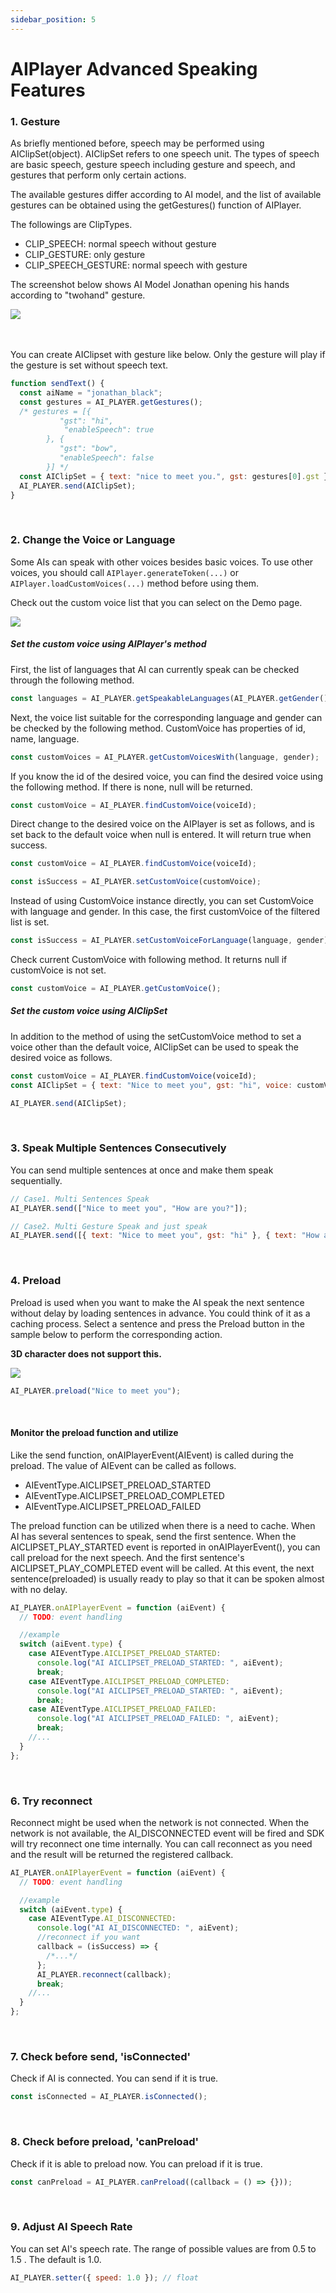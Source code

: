 ```yaml
---
sidebar_position: 5
---
```


# AIPlayer Advanced Speaking Features

### 1. Gesture

As briefly mentioned before, speech may be performed using AIClipSet(object). AIClipSet refers to one speech unit. The types of speech are basic speech, gesture speech including gesture and speech, and gestures that perform only certain actions.

The available gestures differ according to AI model, and the list of available gestures can be obtained using the getGestures() function of AIPlayer.

The followings are ClipTypes.

- CLIP_SPEECH: normal speech without gesture
- CLIP_GESTURE: only gesture
- CLIP_SPEECH_GESTURE: normal speech with gesture

The screenshot below shows AI Model Jonathan opening his hands according to "twohand" gesture.

<img src="/img/aihuman/web/sdk_demo_gesture_r1.png" />

<br/>
<br/>
<br/>

You can create AIClipset with gesture like below. Only the gesture will play if the gesture is set without speech text.

```javascript
function sendText() {
  const aiName = "jonathan_black";
  const gestures = AI_PLAYER.getGestures();
  /* gestures = [{
		   "gst": "hi",
		    "enableSpeech": true
        }, {
		   "gst": "bow",
		   "enableSpeech": false
        }] */
  const AIClipSet = { text: "nice to meet you.", gst: gestures[0].gst }; //hi
  AI_PLAYER.send(AIClipSet);
}
```

<br/>

### 2. Change the Voice or Language

Some AIs can speak with other voices besides basic voices. To use other voices, you should call `AIPlayer.generateToken(...)` or `AIPlayer.loadCustomVoices(...)` method before using them.

Check out the custom voice list that you can select on the Demo page.

<img src="/img/aihuman/web/sdk_demo_04_r1.png" />

##### Set the custom voice using AIPlayer's method

First, the list of languages that AI can currently speak can be checked through the following method.

```javascript
const languages = AI_PLAYER.getSpeakableLanguages(AI_PLAYER.getGender());
```

Next, the voice list suitable for the corresponding language and gender can be checked by the following method. CustomVoice has properties of id, name, language.

```javascript
const customVoices = AI_PLAYER.getCustomVoicesWith(language, gender);
```

If you know the id of the desired voice, you can find the desired voice using the following method. If there is none, null will be returned.

```javascript
const customVoice = AI_PLAYER.findCustomVoice(voiceId);
```

Direct change to the desired voice on the AIPlayer is set as follows, and is set back to the default voice when null is entered. It will return true when success.

```javascript
const customVoice = AI_PLAYER.findCustomVoice(voiceId);

const isSuccess = AI_PLAYER.setCustomVoice(customVoice);
```

Instead of using CustomVoice instance directly, you can set CustomVoice with language and gender. In this case, the first customVoice of the filtered list is set.

```javascript
const isSuccess = AI_PLAYER.setCustomVoiceForLanguage(language, gender);
```

Check current CustomVoice with following method. It returns null if customVoice is not set.

```javascript
const customVoice = AI_PLAYER.getCustomVoice();
```

##### Set the custom voice using AIClipSet

In addition to the method of using the setCustomVoice method to set a voice other than the default voice, AIClipSet can be used to speak the desired voice as follows.

```javascript
const customVoice = AI_PLAYER.findCustomVoice(voiceId);
const AIClipSet = { text: "Nice to meet you", gst: "hi", voice: customVoice };

AI_PLAYER.send(AIClipSet);
```

<br/>

### 3. Speak Multiple Sentences Consecutively

You can send multiple sentences at once and make them speak sequentially.

```javascript
// Case1. Multi Sentences Speak
AI_PLAYER.send(["Nice to meet you", "How are you?"]);

// Case2. Multi Gesture Speak and just speak
AI_PLAYER.send([{ text: "Nice to meet you", gst: "hi" }, { text: "How are you?" }]);
```


<br/>

### 4. Preload

Preload is used when you want to make the AI speak the next sentence without delay by loading sentences in advance. You could think of it as a caching process. Select a sentence and press the Preload button in the sample below to perform the corresponding action.

**3D character does not support this.**

<img src="/img/aihuman/web/sdk_demo_preload_r1.png" />

```javascript
AI_PLAYER.preload("Nice to meet you");
```

<br/>

#### Monitor the preload function and utilize

Like the send function, onAIPlayerEvent(AIEvent) is called during the preload. The value of AIEvent can be called as follows.

- AIEventType.AICLIPSET_PRELOAD_STARTED
- AIEventType.AICLIPSET_PRELOAD_COMPLETED
- AIEventType.AICLIPSET_PRELOAD_FAILED

The preload function can be utilized when there is a need to cache. When AI has several sentences to speak, send the first sentence. When the AICLIPSET_PLAY_STARTED event is reported in onAIPlayerEvent(), you can call preload for the next speech. And the first sentence's AICLIPSET_PLAY_COMPLETED event will be called. At this event, the next sentence(preloaded) is usually ready to play so that it can be spoken almost with no delay.

```javascript
AI_PLAYER.onAIPlayerEvent = function (aiEvent) {
  // TODO: event handling

  //example
  switch (aiEvent.type) {
    case AIEventType.AICLIPSET_PRELOAD_STARTED:
      console.log("AI AICLIPSET_PRELOAD_STARTED: ", aiEvent);
      break;
    case AIEventType.AICLIPSET_PRELOAD_COMPLETED:
      console.log("AI AICLIPSET_PRELOAD_STARTED: ", aiEvent);
      break;
    case AIEventType.AICLIPSET_PRELOAD_FAILED:
      console.log("AI AICLIPSET_PRELOAD_FAILED: ", aiEvent);
      break;
    //...
  }
};
```


<br/>

### 6. Try reconnect

Reconnect might be used when the network is not connected. When the network is not available, the AI_DISCONNECTED event will be fired and SDK will try reconnect one time internally. You can call reconnect as you need and the result will be returned the registered callback.

```javascript
AI_PLAYER.onAIPlayerEvent = function (aiEvent) {
  // TODO: event handling

  //example
  switch (aiEvent.type) {
    case AIEventType.AI_DISCONNECTED:
      console.log("AI AI_DISCONNECTED: ", aiEvent);
      //reconnect if you want
      callback = (isSuccess) => {
        /*...*/
      };
      AI_PLAYER.reconnect(callback);
      break;
    //...
  }
};
```


<br/>

### 7. Check before send, 'isConnected'

Check if AI is connected. You can send if it is true.

```javascript
const isConnected = AI_PLAYER.isConnected();
```


<br/>

### 8. Check before preload, 'canPreload'

Check if it is able to preload now. You can preload if it is true.

```javascript
const canPreload = AI_PLAYER.canPreload((callback = () => {}));
```


<br/>

### 9. Adjust AI Speech Rate

You can set AI's speech rate. The range of possible values are from 0.5 to 1.5 . The default is 1.0.

```javascript
AI_PLAYER.setter({ speed: 1.0 }); // float
```

<br/>
